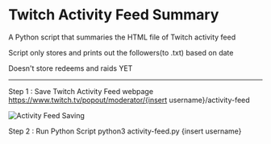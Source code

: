 # Twitch Activity Feed Summary
A Python script that summaries the HTML file of Twitch activity feed

Script only stores and prints out the followers(to .txt) based on date

Doesn't store redeems and raids YET

----

Step 1 : Save Twitch Activity Feed webpage   
https://www.twitch.tv/popout/moderator/{insert username}/activity-feed

![Activity Feed Saving](save_as.gif)

Step 2 : Run Python Script
python3 activity-feed.py {insert username}
